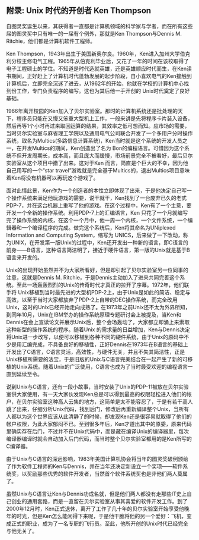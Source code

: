 ## 附录: Unix 时代的开创者 Ken Thompson

自图灵奖诞生以来，其获得者一直都是计算机领域的科学家与学者，而在所有这些届的图灵奖中只有唯一的一届有个例外，那就是Ken
Thompson与Dennis M. Ritchie，他们都是计算机软件工程师。

Ken
Thompson，1943年出生于美国新奥尔良。1960年，Ken进入加州大学伯克利分校主修电气工程。1965年从伯克利毕业后，又花了一年的时间在该校取得了电子工程硕士的学位。不知道是时代造就英雄，还是英雄顺应时代而生，在Ken读书期间，正好赶上了计算机时代蓬勃发展的起步阶段，自小喜欢电气的Ken接触到计算机后，立即完全沉迷了进去，从1962年的开始，他就在学校的计算机中心找到份工作，专门负责程序的编写。这也为其后他一手开创的
Unix时代奠定了良好基础。

1966年离开校园的Ken加入了贝尔实验室。那时的计算机系统还是批处理的天下，程序员只能在又慢又笨重大型机上工作，一般来讲是先将程序卡片装入设备，然后再等1个小时再过来取回运算的结果，其效率之低可想而知。应市场的需要，当时贝尔实验室与麻省理工学院以及通用电气公司联合开发了一个多用户分时操作系统，取名为Multics(多路信息计算系统)，Ken当时就是这个系统的开发人员之一，在开发Multics的期间，Ken创造出了名为
Bon的编程语言。可惜因为这个系统不但开发周期长，成本高，而且庞大而缓慢，市场前景完全不被看好，最后贝尔实验室从这个项目中撤了出来。这对于Ken
而言，简直是个巨大的不幸，因为他自己用写的一个“star
travel”游戏就是完全基于Multics的，退出Multics项目意味着Ken将没有机器可以再玩这个游戏了。

面对此情此景，Ken作为一个创造者的本性立即体现了出来，于是他决定自己写一个操作系统来满足他玩游戏的需要，说干就干，Ken找到了一台废弃已久的老式PDP-7，并在这台机器上重写了他的游戏。在这个过程中，Ken有了一个主意，要开发一个全新的操作系统。利用PDP-7上的汇编语言，Ken
只花了一个月就编写完了操作系统的内核，在这个一个月中，他一周一个内核，一个文件系统，一个编辑器和一个编译程序的完成。做完这个系统后，Ken将其命名为UNiplexed
Information and Computing System，缩写为
UNICS，后来做了一下改动，称为UNIX，在开发第一版Unix的过程中，Ken还开发出一种新的语言，即C语言的前身——B语言，这种语言简洁明了，接近于硬件语言，第一版的Unix就是基于B语言来开发的。

Unix的出现开始虽然并不为大家所看好，但是却引起了贝尔实验室另一位同事的注意，这就是Dennis
M.
Ritchie，于是Dennis主动加入了进来共同完善这个系统。至此一场轰轰烈烈的Unix的传奇时代才真正的拉开了序幕。1972年，他们联手将
Unix移植到当时最先进的大型机PDP-2上，由于Unix是如此的简洁、稳定与高效，以至于当时大家都放弃了PDP-2上自带的DEC操作系统，而完全改用Unix，这时的Unix已经开始走向成熟了。在1973年之前Unix还不太为外界所知，到同年10月，Unix在IBM举办的操作系统原理专题研讨会上被提及，当Ken和Dennis在会上宣读论文并展示Unix后，整个会场轰动了，大家都立即涌上来索取这种新型的操作系统的程序。随着Unix
的需求量的日益增加，Ken与Dennis决定将Unix进一步改写，以便可以移植到各种不同的硬件系统，由于Unix的原码中不少是用汇编完成，不具备良好的移植性，正好Dennis在1973年在B语言的基础上开发出了C语言，C语言灵活，高效性，与硬件无关，并且不失其简洁性，正是Unix移植所需要的法宝，于是旧版的Unix与C语言完美结合在一起产生了新的可移植的Unix系统。随着Unix的广泛使用，C语言也成为了当时最受欢迎的编程语言一直到延续至令。

说到Unix与C语言，还有一段小故事，当时安装了Unix的PDP-11被放在贝尔实验室供大家使用，有一天大家伙发现Ken总是可以得到最高的权限轻松进入他们的帐户，在贝尔实验室这种高人云集的地方，这简单是太不能容忍了，于是有若干高人跳了出来，仔细分析Unix代码，找到后门，修改后再重新编译整个Unix，当所有人都以为这个世界应该从此清静了的时候，却发现Ken还是很容易就取得了他们的帐户权限，为此大家郁闷不已。至到很多年后，Ken才道出其中的原委，原来代码里确实存在后门，不过并不在Unix代码中，而是藏在编译Unix的编译器里，每次编译器编译时就会自动加入后门代码，而当时整个贝尔实验室都用的是Ken所写的C编译器。

由于Unix与C语言的深远影响，1983年美国计算机协会将当年的图灵奖破例颁给了作为软件工程师的Ken与Dennis，并在当年还决定新设立一个奖项――软件系统奖，以奖励那些优秀的软件开发者，当然首个软件系统奖也是非他们两人莫属了。

虽然Unix与C语言让Ken与Dennis功成名就，但是他们两人都没有走那些IT史上自己创业的通用套路，而是一直留在贝尔实验室从事其喜爱的软件开发工作。到了2000年12月时，Ken正式退休，离开了工作了几十年的贝尔实验室开始享受他晚年的时光，但是Ken怎么能闲得下来呢，于是他干脆将他的另一个爱好：飞机，变成正式的职业，成为了一名专职的飞行员。至此，他所开创的Unix时代已经完全与他无关了。

